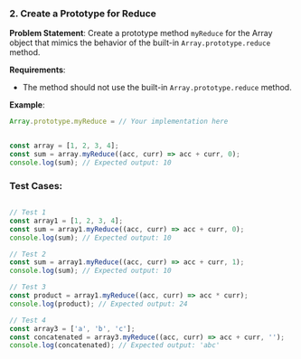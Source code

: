 ### 2. **Create a Prototype for Reduce**

**Problem Statement**:
Create a prototype method `myReduce` for the Array object that mimics the behavior of the built-in `Array.prototype.reduce` method.

**Requirements**:
- The method should not use the built-in `Array.prototype.reduce` method.

**Example**:

```javascript
Array.prototype.myReduce = // Your implementation here


const array = [1, 2, 3, 4];
const sum = array.myReduce((acc, curr) => acc + curr, 0);
console.log(sum); // Expected output: 10
```

### Test Cases:

```javascript

// Test 1
const array1 = [1, 2, 3, 4];
const sum = array1.myReduce((acc, curr) => acc + curr, 0);
console.log(sum); // Expected output: 10

// Test 2
const sum = array1.myReduce((acc, curr) => acc + curr, 1);
console.log(sum); // Expected output: 10

// Test 3
const product = array1.myReduce((acc, curr) => acc * curr);
console.log(product); // Expected output: 24

// Test 4
const array3 = ['a', 'b', 'c'];
const concatenated = array3.myReduce((acc, curr) => acc + curr, '');
console.log(concatenated); // Expected output: 'abc'
```